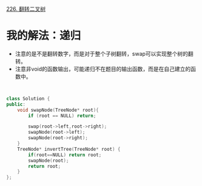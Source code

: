 [226. 翻转二叉树](https://leetcode-cn.com/problems/invert-binary-tree/description/)

# 我的解法：递归
- 注意的是不是翻转数字，而是对于整个子树翻转，swap可以实现整个树的翻转。
- 注意非void的函数输出，可能递归不在题目的输出函数，而是在自己建立的函数中。
```C++


class Solution {
public:
    void swapNode(TreeNode* root){
        if (root == NULL) return;

        swap(root->left,root->right);
        swapNode(root->left);
        swapNode(root->right);
    }
    TreeNode* invertTree(TreeNode* root) {
        if(root==NULL) return root;
        swapNode(root);
        return root;
    }
};
```


